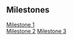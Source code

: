 ## Milestones  
[Milestone 1](milestones/milestone1.md)  
[Milestone 2](milestones/milestone2.md)
[Milestone 3](milestones/milestone3.md)
